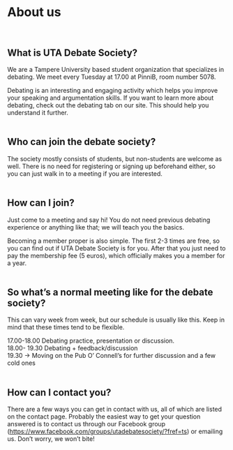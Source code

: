 # About us<br><br>

## What is UTA Debate Society?
We are a Tampere University based student organization that specializes in debating. We meet every Tuesday at 17.00 at PinniB, room number 5078.

Debating is an interesting and engaging activity which helps you improve your speaking and argumentation skills. If you want to learn more about debating, check out the debating tab on our site. This should help you understand it further.<br><br>

## Who can join the debate society?
The society mostly consists of students, but non-students are welcome as well. There is no need for registering or signing up beforehand either, so you can just walk in to a meeting if you are interested.<br><br>

## How can I join?
Just come to a meeting and say hi! You do not need previous debating experience or anything like that; we will teach you the basics.

Becoming a member proper is also simple. The first 2-3 times are free, so you can find out if UTA Debate Society is for you. After that you just need to pay the membership fee (5 euros), which officially makes you a member for a year.<br><br>

## So what’s a normal meeting like for the debate society?
This can vary week from week, but our schedule is usually like this. Keep in mind that these times tend to be flexible.

17.00-18.00 Debating practice, presentation or discussion.<br>
18.00- 19.30 Debating + feedback/discussion<br>
19.30 -> Moving on the Pub O’ Connell’s for further discussion and a few cold ones<br><br>

## How can I contact you?
There are a few ways you can get in contact with us, all of which are listed on the contact page. Probably the easiest way to get your question answered is to contact us through our Facebook group (https://www.facebook.com/groups/utadebatesociety/?fref=ts)  or emailing us. Don’t worry, we won’t bite!
